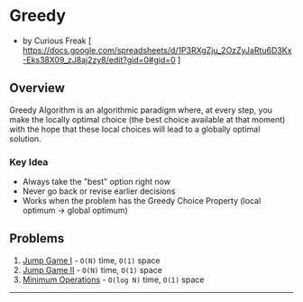 # Greedy 
- by Curious Freak [ https://docs.google.com/spreadsheets/d/1P3RXgZju_2OzZyJaRtu6D3Kx-Eks38X09_zJ8aj2zy8/edit?gid=0#gid=0 ]

## Overview

Greedy Algorithm is an algorithmic paradigm where, at every step, you make the locally optimal choice (the best choice available at that moment) with the hope that these local choices will lead to a globally optimal solution.

### Key Idea

- Always take the "best" option right now
- Never go back or revise earlier decisions
- Works when the problem has the Greedy Choice Property (local optimum → global optimum)

## Problems

1. [Jump Game I](https://leetcode.com/problems/jump-game/) - `O(N)` time, `O(1)` space
2. [Jump Game II](https://leetcode.com/problems/jump-game-ii/description/) - `O(N)` time, `O(1)` space
3. [Minimum Operations](https://www.geeksforgeeks.org/problems/find-optimum-operation4504/1?page=1&category=Greedy&sortBy=submissions) - `O(log N)` time, `O(1)` space
---

